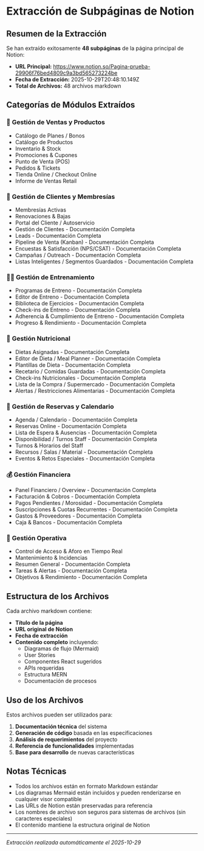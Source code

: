 # Extracción de Subpáginas de Notion

## Resumen de la Extracción

Se han extraído exitosamente **48 subpáginas** de la página principal de Notion:
- **URL Principal:** https://www.notion.so/Pagina-prueba-29906f76bed4809c9a3bd565273224be
- **Fecha de Extracción:** 2025-10-29T20:48:10.149Z
- **Total de Archivos:** 48 archivos markdown

## Categorías de Módulos Extraídos

### 🏪 **Gestión de Ventas y Productos**
- Catálogo de Planes / Bonos
- Catálogo de Productos
- Inventario & Stock
- Promociones & Cupones
- Punto de Venta (POS)
- Pedidos & Tickets
- Tienda Online / Checkout Online
- Informe de Ventas Retail

### 👥 **Gestión de Clientes y Membresías**
- Membresías Activas
- Renovaciones & Bajas
- Portal del Cliente / Autoservicio
- Gestión de Clientes - Documentación Completa
- Leads - Documentación Completa
- Pipeline de Venta (Kanban) - Documentación Completa
- Encuestas & Satisfacción (NPS/CSAT) - Documentación Completa
- Campañas / Outreach - Documentación Completa
- Listas Inteligentes / Segmentos Guardados - Documentación Completa

### 🏃‍♂️ **Gestión de Entrenamiento**
- Programas de Entreno - Documentación Completa
- Editor de Entreno - Documentación Completa
- Biblioteca de Ejercicios - Documentación Completa
- Check-ins de Entreno - Documentación Completa
- Adherencia & Cumplimiento de Entreno - Documentación Completa
- Progreso & Rendimiento - Documentación Completa

### 🍎 **Gestión Nutricional**
- Dietas Asignadas - Documentación Completa
- Editor de Dieta / Meal Planner - Documentación Completa
- Plantillas de Dieta - Documentación Completa
- Recetario / Comidas Guardadas - Documentación Completa
- Check-ins Nutricionales - Documentación Completa
- Lista de la Compra / Supermercado - Documentación Completa
- Alertas / Restricciones Alimentarias - Documentación Completa

### 📅 **Gestión de Reservas y Calendario**
- Agenda / Calendario - Documentación Completa
- Reservas Online - Documentación Completa
- Lista de Espera & Ausencias - Documentación Completa
- Disponibilidad / Turnos Staff - Documentación Completa
- Turnos & Horarios del Staff
- Recursos / Salas / Material - Documentación Completa
- Eventos & Retos Especiales - Documentación Completa

### 💰 **Gestión Financiera**
- Panel Financiero / Overview - Documentación Completa
- Facturación & Cobros - Documentación Completa
- Pagos Pendientes / Morosidad - Documentación Completa
- Suscripciones & Cuotas Recurrentes - Documentación Completa
- Gastos & Proveedores - Documentación Completa
- Caja & Bancos - Documentación Completa

### 🔧 **Gestión Operativa**
- Control de Acceso & Aforo en Tiempo Real
- Mantenimiento & Incidencias
- Resumen General - Documentación Completa
- Tareas & Alertas - Documentación Completa
- Objetivos & Rendimiento - Documentación Completa

## Estructura de los Archivos

Cada archivo markdown contiene:
- **Título de la página**
- **URL original de Notion**
- **Fecha de extracción**
- **Contenido completo** incluyendo:
  - Diagramas de flujo (Mermaid)
  - User Stories
  - Componentes React sugeridos
  - APIs requeridas
  - Estructura MERN
  - Documentación de procesos

## Uso de los Archivos

Estos archivos pueden ser utilizados para:
1. **Documentación técnica** del sistema
2. **Generación de código** basada en las especificaciones
3. **Análisis de requerimientos** del proyecto
4. **Referencia de funcionalidades** implementadas
5. **Base para desarrollo** de nuevas características

## Notas Técnicas

- Todos los archivos están en formato Markdown estándar
- Los diagramas Mermaid están incluidos y pueden renderizarse en cualquier visor compatible
- Las URLs de Notion están preservadas para referencia
- Los nombres de archivo son seguros para sistemas de archivos (sin caracteres especiales)
- El contenido mantiene la estructura original de Notion

---
*Extracción realizada automáticamente el 2025-10-29*
